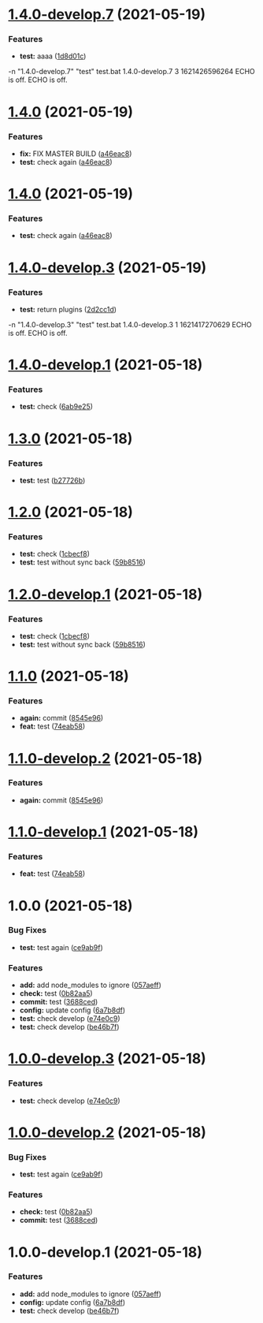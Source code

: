 # [1.4.0-develop.7](https://github.com/SpikeVlg/sem_ver_develop_test/compare/v1.4.0-develop.6...v1.4.0-develop.7) (2021-05-19)


### Features

* **test:** aaaa ([1d8d01c](https://github.com/SpikeVlg/sem_ver_develop_test/commit/1d8d01c074e787d54276fdeba485266fde530481))





-n "1.4.0-develop.7" 
"test"
test.bat
1.4.0-develop.7
3
1621426596264
ECHO is off.
ECHO is off.

# [1.4.0](https://github.com/SpikeVlg/sem_ver_develop_test/compare/v1.4.0-develop.4...v1.4.0-develop.5) (2021-05-19)


### Features
* **fix:** FIX MASTER BUILD ([a46eac8](https://github.com/SpikeVlg/sem_ver_develop_test/commit/a46eac89de986d3d7477349b54127d79c7f0ba62))
* **test:** check again ([a46eac8](https://github.com/SpikeVlg/sem_ver_develop_test/commit/a46eac89de986d3d7477349b54127d79c7f0ba62))


# [1.4.0](https://github.com/SpikeVlg/sem_ver_develop_test/compare/v1.4.0-develop.4...v1.4.0-develop.5) (2021-05-19)


### Features

* **test:** check again ([a46eac8](https://github.com/SpikeVlg/sem_ver_develop_test/commit/a46eac89de986d3d7477349b54127d79c7f0ba62))


# [1.4.0-develop.3](https://github.com/SpikeVlg/sem_ver_develop_test/compare/v1.4.0-develop.2...v1.4.0-develop.3) (2021-05-19)


### Features

* **test:** return plugins ([2d2cc1d](https://github.com/SpikeVlg/sem_ver_develop_test/commit/2d2cc1d9a3fbc1a16cfd039c858ce1081a91decd))





-n "1.4.0-develop.3" 
"test"
test.bat
1.4.0-develop.3
1
1621417270629
ECHO is off.
ECHO is off.

# [1.4.0-develop.1](https://github.com/SpikeVlg/sem_ver_develop_test/compare/v1.3.0...v1.4.0-develop.1) (2021-05-18)


### Features

* **test:** check ([6ab9e25](https://github.com/SpikeVlg/sem_ver_develop_test/commit/6ab9e251a74c0c9e769d1d284e2c1431dab76fa1))

# [1.3.0](https://github.com/SpikeVlg/sem_ver_develop_test/compare/v1.2.0...v1.3.0) (2021-05-18)


### Features

* **test:** test ([b27726b](https://github.com/SpikeVlg/sem_ver_develop_test/commit/b27726ba5b6b678a07bdddf7b2069d92b76af48e))

# [1.2.0](https://github.com/SpikeVlg/sem_ver_develop_test/compare/v1.1.0...v1.2.0) (2021-05-18)


### Features

* **test:** check ([1cbecf8](https://github.com/SpikeVlg/sem_ver_develop_test/commit/1cbecf88ae43cee22df1abc940f0fb7670a2d4da))
* **test:** test without sync back ([59b8516](https://github.com/SpikeVlg/sem_ver_develop_test/commit/59b8516159a8be316b61b92df1ce7728c49d4067))

# [1.2.0-develop.1](https://github.com/SpikeVlg/sem_ver_develop_test/compare/v1.1.0...v1.2.0-develop.1) (2021-05-18)


### Features

* **test:** check ([1cbecf8](https://github.com/SpikeVlg/sem_ver_develop_test/commit/1cbecf88ae43cee22df1abc940f0fb7670a2d4da))
* **test:** test without sync back ([59b8516](https://github.com/SpikeVlg/sem_ver_develop_test/commit/59b8516159a8be316b61b92df1ce7728c49d4067))

# [1.1.0](https://github.com/SpikeVlg/sem_ver_develop_test/compare/v1.0.0...v1.1.0) (2021-05-18)


### Features

* **again:** commit ([8545e96](https://github.com/SpikeVlg/sem_ver_develop_test/commit/8545e96ceee1c8504871b02db915ab44118d4fc9))
* **feat:** test ([74eab58](https://github.com/SpikeVlg/sem_ver_develop_test/commit/74eab58bdfe2df7d76ffedae523df5fbae0a8774))

# [1.1.0-develop.2](https://github.com/SpikeVlg/sem_ver_develop_test/compare/v1.1.0-develop.1...v1.1.0-develop.2) (2021-05-18)


### Features

* **again:** commit ([8545e96](https://github.com/SpikeVlg/sem_ver_develop_test/commit/8545e96ceee1c8504871b02db915ab44118d4fc9))

# [1.1.0-develop.1](https://github.com/SpikeVlg/sem_ver_develop_test/compare/v1.0.0...v1.1.0-develop.1) (2021-05-18)


### Features

* **feat:** test ([74eab58](https://github.com/SpikeVlg/sem_ver_develop_test/commit/74eab58bdfe2df7d76ffedae523df5fbae0a8774))

# 1.0.0 (2021-05-18)


### Bug Fixes

* **test:** test again ([ce9ab9f](https://github.com/SpikeVlg/sem_ver_develop_test/commit/ce9ab9fad5a06f1016f36cf2179c44d83ac6f0ca))


### Features

* **add:** add node_modules to ignore ([057aeff](https://github.com/SpikeVlg/sem_ver_develop_test/commit/057aeff4f1f772edcfd433849e4868d4c917fc30))
* **check:** test ([0b82aa5](https://github.com/SpikeVlg/sem_ver_develop_test/commit/0b82aa5bd704704a9af3d0b775f58a15b1b65375))
* **commit:** test ([3688ced](https://github.com/SpikeVlg/sem_ver_develop_test/commit/3688ced3fcc41bf746ce48dbb2bb2838e53ba3b1))
* **config:** update config ([6a7b8df](https://github.com/SpikeVlg/sem_ver_develop_test/commit/6a7b8df16ddc22d79493820ba3e6bf63c83bd4ac))
* **test:** check develop ([e74e0c9](https://github.com/SpikeVlg/sem_ver_develop_test/commit/e74e0c9e5d80d7c8a82251b6729873b135080f4e))
* **test:** check develop ([be46b7f](https://github.com/SpikeVlg/sem_ver_develop_test/commit/be46b7f3696cb0fa3ec5cd2eab70fbb81fc5d615))

# [1.0.0-develop.3](https://github.com/SpikeVlg/sem_ver_develop_test/compare/v1.0.0-develop.2...v1.0.0-develop.3) (2021-05-18)


### Features

* **test:** check develop ([e74e0c9](https://github.com/SpikeVlg/sem_ver_develop_test/commit/e74e0c9e5d80d7c8a82251b6729873b135080f4e))

# [1.0.0-develop.2](https://github.com/SpikeVlg/sem_ver_develop_test/compare/v1.0.0-develop.1...v1.0.0-develop.2) (2021-05-18)


### Bug Fixes

* **test:** test again ([ce9ab9f](https://github.com/SpikeVlg/sem_ver_develop_test/commit/ce9ab9fad5a06f1016f36cf2179c44d83ac6f0ca))


### Features

* **check:** test ([0b82aa5](https://github.com/SpikeVlg/sem_ver_develop_test/commit/0b82aa5bd704704a9af3d0b775f58a15b1b65375))
* **commit:** test ([3688ced](https://github.com/SpikeVlg/sem_ver_develop_test/commit/3688ced3fcc41bf746ce48dbb2bb2838e53ba3b1))

# 1.0.0-develop.1 (2021-05-18)


### Features

* **add:** add node_modules to ignore ([057aeff](https://github.com/SpikeVlg/sem_ver_develop_test/commit/057aeff4f1f772edcfd433849e4868d4c917fc30))
* **config:** update config ([6a7b8df](https://github.com/SpikeVlg/sem_ver_develop_test/commit/6a7b8df16ddc22d79493820ba3e6bf63c83bd4ac))
* **test:** check develop ([be46b7f](https://github.com/SpikeVlg/sem_ver_develop_test/commit/be46b7f3696cb0fa3ec5cd2eab70fbb81fc5d615))
